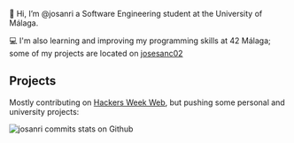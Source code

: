 👋 Hi, I’m @josanri a Software Engineering student at the University of Málaga.

💻 I'm also learning and improving my programming skills at 42 Málaga; some of my projects are located on [josesanc02](https://github.com/josesanc02/)

## Projects
Mostly contributing on [Hackers Week Web](https://hackersweek.es/), but pushing some personal and university projects:
<p>
    <img src="https://github-readme-streak-stats.herokuapp.com/?user=josanri&hide_current_streak=true" alt="josanri commits stats on Github" />
</p>

